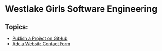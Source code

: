 # Westlake Girls Software Engineering

## Topics:

- [Publish a Project on GitHub](/topics/publish-a-project-on-github.md)
- [Add a Website Contact Form](/topics/add-a-website-contact-form.md)
